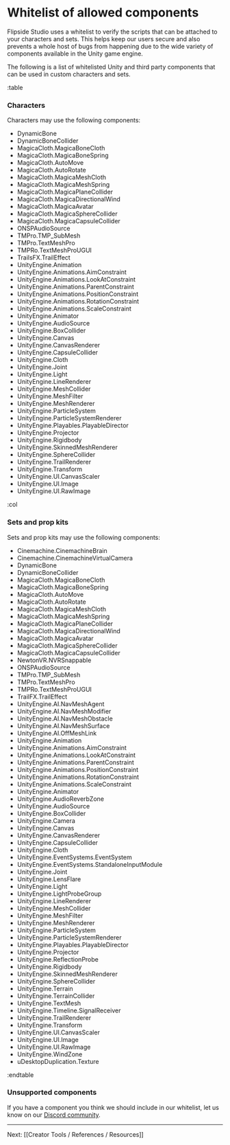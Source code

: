 # Whitelist of allowed components

Flipside Studio uses a whitelist to verify the scripts that can be attached to your characters and sets. This helps keep our users secure and also prevents a whole host of bugs from happening due to the wide variety of components available in the Unity game engine.

The following is a list of whitelisted Unity and third party components that can be used in custom characters and sets.

:table

### Characters

Characters may use the following components:

* DynamicBone
* DynamicBoneCollider
* MagicaCloth.MagicaBoneCloth
* MagicaCloth.MagicaBoneSpring
* MagicaCloth.AutoMove
* MagicaCloth.AutoRotate
* MagicaCloth.MagicaMeshCloth
* MagicaCloth.MagicaMeshSpring
* MagicaCloth.MagicaPlaneCollider
* MagicaCloth.MagicaDirectionalWind
* MagicaCloth.MagicaAvatar
* MagicaCloth.MagicaSphereCollider
* MagicaCloth.MagicaCapsuleCollider
* ONSPAudioSource
* TMPro.TMP_SubMesh
* TMPro.TextMeshPro
* TMPRo.TextMeshProUGUI
* TrailsFX.TrailEffect
* UnityEngine.Animation
* UnityEngine.Animations.AimConstraint
* UnityEngine.Animations.LookAtConstraint
* UnityEngine.Animations.ParentConstraint
* UnityEngine.Animations.PositionConstraint
* UnityEngine.Animations.RotationConstraint
* UnityEngine.Animations.ScaleConstraint
* UnityEngine.Animator
* UnityEngine.AudioSource
* UnityEngine.BoxCollider
* UnityEngine.Canvas
* UnityEngine.CanvasRenderer
* UnityEngine.CapsuleCollider
* UnityEngine.Cloth
* UnityEngine.Joint
* UnityEngine.Light
* UnityEngine.LineRenderer
* UnityEngine.MeshCollider
* UnityEngine.MeshFilter
* UnityEngine.MeshRenderer
* UnityEngine.ParticleSystem
* UnityEngine.ParticleSystemRenderer
* UnityEngine.Playables.PlayableDirector
* UnityEngine.Projector
* UnityEngine.Rigidbody
* UnityEngine.SkinnedMeshRenderer
* UnityEngine.SphereCollider
* UnityEngine.TrailRenderer
* UnityEngine.Transform
* UnityEngine.UI.CanvasScaler
* UnityEngine.UI.Image
* UnityEngine.UI.RawImage

:col

### Sets and prop kits

Sets and prop kits may use the following components:

* Cinemachine.CinemachineBrain
* Cinemachine.CinemachineVirtualCamera
* DynamicBone
* DynamicBoneCollider
* MagicaCloth.MagicaBoneCloth
* MagicaCloth.MagicaBoneSpring
* MagicaCloth.AutoMove
* MagicaCloth.AutoRotate
* MagicaCloth.MagicaMeshCloth
* MagicaCloth.MagicaMeshSpring
* MagicaCloth.MagicaPlaneCollider
* MagicaCloth.MagicaDirectionalWind
* MagicaCloth.MagicaAvatar
* MagicaCloth.MagicaSphereCollider
* MagicaCloth.MagicaCapsuleCollider
* NewtonVR.NVRSnappable
* ONSPAudioSource
* TMPro.TMP_SubMesh
* TMPro.TextMeshPro
* TMPRo.TextMeshProUGUI
* TrailFX.TrailEffect
* UnityEngine.AI.NavMeshAgent
* UnityEngine.AI.NavMeshModifier
* UnityEngine.AI.NavMeshObstacle
* UnityEngine.AI.NavMeshSurface
* UnityEngine.AI.OffMeshLink
* UnityEngine.Animation
* UnityEngine.Animations.AimConstraint
* UnityEngine.Animations.LookAtConstraint
* UnityEngine.Animations.ParentConstraint
* UnityEngine.Animations.PositionConstraint
* UnityEngine.Animations.RotationConstraint
* UnityEngine.Animations.ScaleConstraint
* UnityEngine.Animator
* UnityEngine.AudioReverbZone
* UnityEngine.AudioSource
* UnityEngine.BoxCollider
* UnityEngine.Camera
* UnityEngine.Canvas
* UnityEngine.CanvasRenderer
* UnityEngine.CapsuleCollider
* UnityEngine.Cloth
* UnityEngine.EventSystems.EventSystem
* UnityEngine.EventSystems.StandaloneInputModule
* UnityEngine.Joint
* UnityEngine.LensFlare
* UnityEngine.Light
* UnityEngine.LightProbeGroup
* UnityEngine.LineRenderer
* UnityEngine.MeshCollider
* UnityEngine.MeshFilter
* UnityEngine.MeshRenderer
* UnityEngine.ParticleSystem
* UnityEngine.ParticleSystemRenderer
* UnityEngine.Playables.PlayableDirector
* UnityEngine.Projector
* UnityEngine.ReflectionProbe
* UnityEngine.Rigidbody
* UnityEngine.SkinnedMeshRenderer
* UnityEngine.SphereCollider
* UnityEngine.Terrain
* UnityEngine.TerrainCollider
* UnityEngine.TextMesh
* UnityEngine.Timeline.SignalReceiver
* UnityEngine.TrailRenderer
* UnityEngine.Transform
* UnityEngine.UI.CanvasScaler
* UnityEngine.UI.Image
* UnityEngine.UI.RawImage
* UnityEngine.WindZone
* uDesktopDuplication.Texture

:endtable

### Unsupported components

If you have a component you think we should include in our whitelist, let us know on our
[Discord community](https://discord.com/invite/S2TX7HR).

---

Next: [[Creator Tools / References / Resources]]
